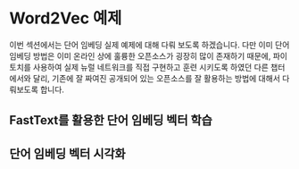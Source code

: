 # Word2Vec 예제

이번 섹션에서는 단어 임베딩 실제 예제에 대해 다뤄 보도록 하겠습니다. 다만 이미 단어 임베딩 방법은 이미 온라인 상에 훌륭한 오픈소스가 굉장히 많이 존재하기 때문에, 파이토치를 사용하여 실제 뉴럴 네트워크를 직접 구현하고 훈련 시키도록 하였던 다른 챕터에서와 달리, 기존에 잘 짜여진 공개되어 있는 오픈소스를 잘 활용하는 방법에 대해서 다뤄보도록 합니다.

## FastText를 활용한 단어 임베딩 벡터 학습

## 단어 임베딩 벡터 시각화
